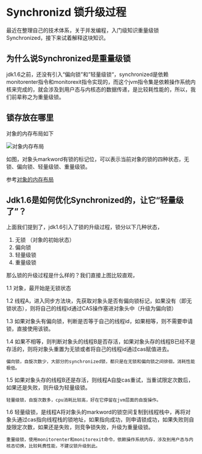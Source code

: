 # Synchronizd 锁升级过程

最近在整理自己的技术体系，关于并发编程，入门级知识重量级锁Synchronized，接下来试着解释这块知识。

## 为什么说Synchronized是重量级锁

jdk1.6之前，还没有引入“偏向锁”和”轻量级锁“，synchronized是依赖monitorenter指令和monitorexit指令实现的，而这个jvm指令集是依赖操作系统内核来完成的，就会涉及到用户态与内核态的数据传递，是比较耗性能的，所以，我们前辈称之为重量级锁。



## 锁存放在哪里

对象的内存布局如下

![对象内存布局](https://newhcw.github.io/images/objectheader.png)

如图，对象头markword有锁的标记位，可以表示当前对象的锁的四种状态，无锁、偏向锁、轻量级锁、重量级锁。

参考[对象的内存布局](https://newhcw.github.io/20.06/%E5%AF%B9%E8%B1%A1%E7%9A%84%E5%86%85%E5%AD%98%E5%B8%83%E5%B1%80.html)



##  Jdk1.6是如何优化Synchronized的，让它“轻量级了”？

上面我们提到了，jdk1.6引入了锁的升级过程，锁分以下几种状态，

1. 无锁 （对象的初始状态）
2. 偏向锁
3. 轻量级锁
4. 重量级锁

那么锁的升级过程是什么样的？我们直接上图比较直观，

1.1 对象，最开始是无锁状态

1.2 线程A，进入同步方法块，先获取对象头是否有偏向锁标记，如果没有（即无锁状态），则将自己的线程id通过CAS操作塞进对象头中（升级为偏向锁）

1.3 如果对象头有偏向锁，判断是否等于自己的线程id，如果相等，则不需要申请锁，直接使用该锁。

1.4 如果不相等，则判断对象头的线程B是否存活，如果对象头存的线程B已经不是存活的，则将对象头重置为无锁或者将自己的线程id通过cas赋值进去。

```
偏向锁，自旋次数少，大部分的synchronized锁，都只是在无锁和偏向锁之间徘徊，消耗性能极低。
```



1.5 如果对象头存的线程B还是存活，则线程A自旋cas重试，当重试限定次数后，如果还是失败，则升级为轻量级锁。

```
轻量级锁，自旋次数多，cpu消耗比较高，好在它停留在jvm层面的自旋操作。
```



1.6 轻量级锁，是线程A将对象头的markword的锁空间复制到线程栈中，再将对象头通过cas指向线程栈的锁地址，如果指向成功，则申请锁成功，如果失败则自旋限定次数，如果还是失败，则竞争锁失败，升级为重量级锁。

```
重量级锁，使用monitorenter和monitorexit命令，依赖操作系统内存，涉及到用户态与内核态切换，比较耗费性能，不建议锁升级到此。
```

